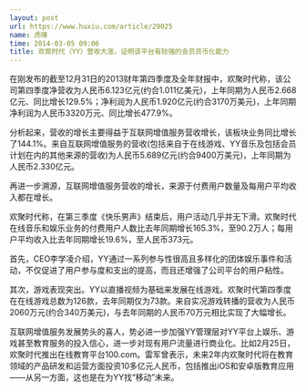 ```yaml
---
layout: post
url: https://www.huxiu.com/article/29025
name: 虎嗅
time: 2014-03-05 09:06
title: 欢聚时代（YY）营收大涨，证明该平台有较强的会员货币化能力
---
```

在刚发布的截至12月31日的2013财年第四季度及全年财报中，欢聚时代称，该公司第四季度净营收为人民币6.123亿元(约合1.011亿美元)，上年同期为人民币2.668亿元、同比增长129.5%；净利润为人民币1.920亿元(约合3170万美元)，上年同期净利润为人民币3320万元、同比增长477.9%。

分析起来，营收的增长主要得益于互联网增值服务营收增长，该板块业务同比增长了144.1%。来自互联网增值服务的营收(包括来自于在线游戏、YY音乐及包括会员计划在内的其他来源的营收)为人民币5.689亿元(约合9400万美元)，上年同期为人民币2.330亿元。

再进一步溯源，互联网增值服务营收的增长，来源于付费用户数量及每用户平均收入都在增长。

欢聚时代称，在第三季度《快乐男声》结束后，用户活动几乎并无下滑。欢聚时代在线音乐和娱乐业务的付费用户人数比去年同期增长165.3%，至90.2万人；每用户平均收入比去年同期增长19.6%，至人民币373元。

首先，CEO李学凌介绍，YY通过一系列参与性很高且多样化的团体娱乐事件和活动，不仅促进了用户参与度和支出的提高，而且还增强了公司平台的用户粘性。

其次，游戏表现突出。YY以直播视频为基础来发展在线游戏。欢聚时代第四季度在在线游戏总数为126款，去年同期仅为73款。来自实况游戏转播的营收为人民币2060万元(约合340万美元)，与去年同期的人民币70万元相比实现了大幅增长。

互联网增值服务发展势头的喜人，势必进一步加强YY管理层对YY平台上娱乐、游戏甚至教育服务的投入信心，进一步对现有用户流量进行商业化。比如2月25日，欢聚时代推出在线教育平台100.com。雷军曾表示，未来2年内欢聚时代将在教育领域的产品研发和运营方面投资10多亿元人民币，包括推出iOS和安卓版教育应用——从另一方面，这也是在为YY找“移动”未来。

